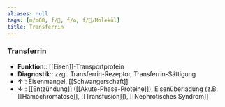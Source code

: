 ```yaml
---
aliases: null
tags: [m/m08, f/🧪, f/⚙️, f/🧪/Molekül]
title: Transferrin
---
```

### Transferrin
- **Funktion**:: [[Eisen]]-Transportprotein
- **Diagnostik**:: zzgl. Transferrin-Rezeptor, Transferrin-Sättigung
- **↑**:: Eisenmangel, [[Schwangerschaft]]
- **↓**:: [[Entzündung]] ([[Akute-Phase-Proteine]]), Eisenüberladung (z.B. [[Hämochromatose]], [[Transfusion]]), [[Nephrotisches Syndrom]]